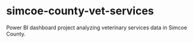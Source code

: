# simcoe-county-vet-services
Power BI dashboard project analyzing veterinary services data in Simcoe County.
